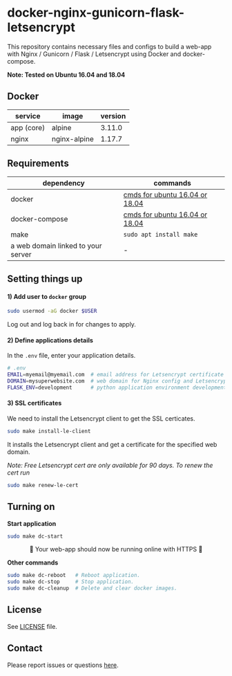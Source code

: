 # docker-nginx-gunicorn-flask-letsencrypt

This repository contains necessary files and configs to build a web-app with Nginx / Gunicorn / Flask / Letsencrypt using Docker and docker-compose.   

**Note: Tested on Ubuntu 16.04 and 18.04**

## Docker

service | image | version
--- | --- | ---
app (core) | alpine | 3.11.0
nginx | nginx-alpine | 1.17.7

## Requirements

dependency | commands
--- | ---
docker | [cmds for ubuntu 16.04 or 18.04](https://gist.github.com/smallwat3r/45f50f067f248aa3c89eec832277f072)
docker-compose | [cmds for ubuntu 16.04 or 18.04](https://gist.github.com/smallwat3r/bb4f986dae4cb2fac8f26c8557517dbd)
make | `sudo apt install make`
a web domain linked to your server | -

## Setting things up

#### 1) Add user to `docker` group  
```sh
sudo usermod -aG docker $USER
```
Log out and log back in for changes to apply.  

#### 2) Define applications details
In the `.env` file, enter your application details.   
```sh
# .env
EMAIL=myemail@myemail.com  # email address for Letsencrypt certificate
DOMAIN=mysuperwebsite.com  # web domain for Nginx config and Letsencrypt
FLASK_ENV=development      # python application environment development / production
```

#### 3) SSL certificates
We need to install the Letsencrypt client to get the SSL certicates.
```sh
sudo make install-le-client
```
It installs the Letsencrypt client and get a certificate for the specified web domain.  

_Note: Free Letsencrypt cert are only available for 90 days. To renew the cert run_   
```sh
sudo make renew-le-cert
```

## Turning on

**Start application**
```sh
sudo make dc-start
```
<p style="text-align: center;">
 🎉 Your web-app should now be running online with HTTPS 🎉   
</p>

**Other commands**
```sh
sudo make dc-reboot   # Reboot application.
sudo make dc-stop     # Stop application.
sudo make dc-cleanup  # Delete and clear docker images.
```

## License

See [LICENSE](https://github.com/smallwat3r/docker-nginx-gunicorn-flask-letsencrypt/blob/master/LICENSE) file.  

## Contact

Please report issues or questions [here](https://github.com/smallwat3r/docker-nginx-gunicorn-flask-letsencrypt/issues).
